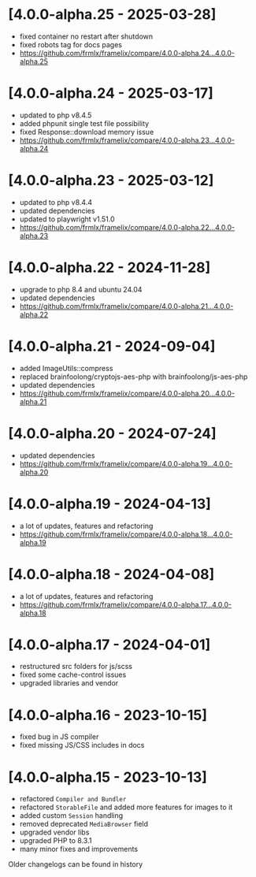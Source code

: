 # [4.0.0-alpha.25 - 2025-03-28]

* fixed container no restart after shutdown
* fixed robots tag for docs pages
* https://github.com/frmlx/framelix/compare/4.0.0-alpha.24...4.0.0-alpha.25


# [4.0.0-alpha.24 - 2025-03-17]

* updated to php v8.4.5
* added phpunit single test file possibility
* fixed Response::download memory issue
* https://github.com/frmlx/framelix/compare/4.0.0-alpha.23...4.0.0-alpha.24


# [4.0.0-alpha.23 - 2025-03-12]

* updated to php v8.4.4
* updated dependencies
* updated to playwright v1.51.0
* https://github.com/frmlx/framelix/compare/4.0.0-alpha.22...4.0.0-alpha.23


# [4.0.0-alpha.22 - 2024-11-28]

* upgrade to php 8.4 and ubuntu 24.04
* updated dependencies
* https://github.com/frmlx/framelix/compare/4.0.0-alpha.21...4.0.0-alpha.22

# [4.0.0-alpha.21 - 2024-09-04]

* added ImageUtils::compress
* replaced brainfoolong/cryptojs-aes-php with brainfoolong/js-aes-php
* updated dependencies
* https://github.com/frmlx/framelix/compare/4.0.0-alpha.20...4.0.0-alpha.21

# [4.0.0-alpha.20 - 2024-07-24]

* updated dependencies
* https://github.com/frmlx/framelix/compare/4.0.0-alpha.19...4.0.0-alpha.20

# [4.0.0-alpha.19 - 2024-04-13]

* a lot of updates, features and refactoring
* https://github.com/frmlx/framelix/compare/4.0.0-alpha.18...4.0.0-alpha.19

# [4.0.0-alpha.18 - 2024-04-08]

* a lot of updates, features and refactoring
* https://github.com/frmlx/framelix/compare/4.0.0-alpha.17...4.0.0-alpha.18

# [4.0.0-alpha.17 - 2024-04-01]

* restructured src folders for js/scss
* fixed some cache-control issues
* upgraded libraries and vendor

# [4.0.0-alpha.16 - 2023-10-15]

* fixed bug in JS compiler
* fixed missing JS/CSS includes in docs

# [4.0.0-alpha.15 - 2023-10-13]

* refactored `Compiler and Bundler`
* refactored `StorableFile` and added more features for images to it
* added custom `Session` handling
* removed deprecated `MediaBrowser` field
* upgraded vendor libs
* upgraded PHP to 8.3.1
* many minor fixes and improvements


Older changelogs can be found in history